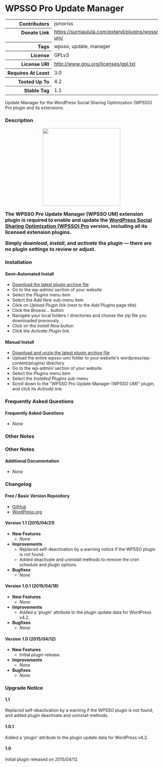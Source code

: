 <h1>WPSSO Pro Update Manager</h1>

<table>
<tr><th align="right" valign="top" nowrap>Contributors</th><td>jsmoriss</td></tr>
<tr><th align="right" valign="top" nowrap>Donate Link</th><td><a href="https://surniaulula.com/extend/plugins/wpsso-um/">https://surniaulula.com/extend/plugins/wpsso-um/</a></td></tr>
<tr><th align="right" valign="top" nowrap>Tags</th><td>wpsso, update, manager</td></tr>
<tr><th align="right" valign="top" nowrap>License</th><td>GPLv3</td></tr>
<tr><th align="right" valign="top" nowrap>License URI</th><td><a href="http://www.gnu.org/licenses/gpl.txt">http://www.gnu.org/licenses/gpl.txt</a></td></tr>
<tr><th align="right" valign="top" nowrap>Requires At Least</th><td>3.0</td></tr>
<tr><th align="right" valign="top" nowrap>Tested Up To</th><td>4.2</td></tr>
<tr><th align="right" valign="top" nowrap>Stable Tag</th><td>1.1</td></tr>
</table>

<p>Update Manager for the WordPress Social Sharing Optimization (WPSSO) Pro plugin and its extensions.</p>

<h3>Description</p>

<p align="center"><img src="https://surniaulula.github.io/wpsso-um/assets/icon-256x256.png" width="256" height="256" /></p><p>The WPSSO Pro Update Manager (WPSSO UM) extension plugin is required to enable and update the <a href="https://surniaulula.com/extend/plugins/wpsso/">WordPress Social Sharing Optimization (WPSSO) Pro</a> version, including all its licensed extension plugins.</p>

<p>Simply <em>download</em>, <em>install</em>, and <em>activate</em> the plugin &mdash; there are no plugin settings to review or adjust.</p>
<h3>Installation</p>

<h4>Semi-Automated Install</h4>

<ul>
<li><a href="http://surniaulula.com/extend/plugins/wpsso-um/latest/">Download the latest plugin archive file</a></li>
<li>Go to the wp-admin/ section of your website</li>
<li>Select the <em>Plugins</em> menu item</li>
<li>Select the <em>Add New</em> sub-menu item</li>
<li>Click on <em>Upload Plugin</em> link (next to the <em>Add Plugins</em> page title)</li>
<li>Click the <em>Browse...</em> button</li>
<li>Navigate your local folders / directories and choose the zip file you downloaded previously</li>
<li>Click on the <em>Install Now</em> button</li>
<li>Click the <em>Activate Plugin</em> link</li>
</ul>

<h4>Manual Install</h4>

<ul>
<li><a href="http://surniaulula.com/extend/plugins/wpsso-um/latest/">Download and unzip the latest plugin archive file</a></li>
<li>Upload the entire wpsso-um/ folder to your website's wordpress/wp-content/plugins/ directory</li>
<li>Go to the wp-admin/ section of your website</li>
<li>Select the <em>Plugins</em> menu item</li>
<li>Select the <em>Installed Plugins</em> sub-menu</li>
<li>Scroll down to the "WPSSO Pro Update Manager (WPSSO UM)" plugin, and click its <em>Activate</em> link</li>
</ul>
<h3>Frequently Asked Questions</h3>

<h4>Frequently Asked Questions</h4>

<ul>
<li><em>None</em></li>
</ul>
<h3>Other Notes</h3>

<h3>Other Notes</h3>
<h4>Additional Documentation</h4>

<ul>
<li><em>None</em></li>
</ul><h3>Changelog</h3>

<h4>Free / Basic Version Repository</h4>

<ul>
<li><a href="https://github.com/SurniaUlula/wpsso-um">GitHub</a></li>
<li><a href="https://wordpress.org/plugins/wpsso-um/developers/">WordPress.org</a></li>
</ul>

<h4>Version 1.1 (2015/04/21)</h4>

<ul>
<li><strong>New Features</strong>

<ul>
<li><em>None</em></li>
</ul></li>
<li><strong>Improvements</strong>

<ul>
<li>Replaced self-deactivation by a warning notice if the WPSSO plugin is not found.</li>
<li>Added deactivate and uninstall methods to remove the cron schedule and plugin options.</li>
</ul></li>
<li><strong>Bugfixes</strong>

<ul>
<li><em>None</em></li>
</ul></li>
</ul>

<h4>Version 1.0.1 (2015/04/18)</h4>

<ul>
<li><strong>New Features</strong>

<ul>
<li><em>None</em></li>
</ul></li>
<li><strong>Improvements</strong>

<ul>
<li>Added a 'plugin' attribute to the plugin update data for WordPress v4.2.</li>
</ul></li>
<li><strong>Bugfixes</strong>

<ul>
<li><em>None</em></li>
</ul></li>
</ul>

<h4>Version 1.0 (2015/04/12)</h4>

<ul>
<li><strong>New Features</strong>

<ul>
<li>Initial plugin release.</li>
</ul></li>
<li><strong>Improvements</strong>

<ul>
<li><em>None</em></li>
</ul></li>
<li><strong>Bugfixes</strong>

<ul>
<li><em>None</em></li>
</ul></li>
</ul>
<h3>Upgrade Notice</h3>

<h4>1.1</h4>
<p>Replaced self-deactivation by a warning if the WPSSO plugin is not found, and added plugin deactivate and uninstall methods.</p>

<h4>1.0.1</h4>
<p>Added a &#039;plugin&#039; attribute to the plugin update data for WordPress v4.2.</p>

<h4>1.0</h4>
<p>Initial plugin released on 2015/04/12.</p>

